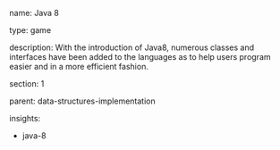 name: Java 8

type: game

description: With the introduction of Java8, numerous classes and interfaces have been added to the languages as to help users program easier and in a more efficient fashion.

section: 1

parent: data-structures-implementation

insights:
  - java-8
